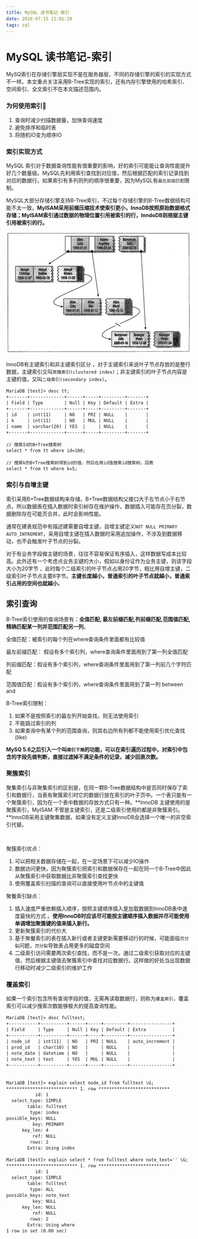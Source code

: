 ```yaml
---
title: MySQL 读书笔记-索引
date: 2018-07-15 11:01:29
tags: sql
---
```



# MySQL 读书笔记-索引

MySQ索引在存储引擎层实现不是在服务器层，不同的存储引擎的索引的实现方式不一样。本文重点关注采用B-Tree实现的索引，还有内存引擎使用的哈希索引、空间索引、全文索引不在本文描述范围内。



### 为何使用索引

1. 查询时减少扫描数据量，加快查询速度
2. 避免排序和临时表
3. 将随机IO变为顺序IO


### 索引实现方式

MySQL 索引对于数据查询性能有很重要的影响，好的索引可能能让查询性能提升好几个数量级。MySQL先利用索引查找到对应值，然后根据匹配的索引记录找到对应的数据行。如果索引有多列则列的顺序很重要，因为MySQL有`最左前缀匹配`限制。

MySQL大部分存储引擎支持B-Tree索引，不过每个存储引擎的B-Tree数据结构可能不太一致。**MyISAM采用前缀压缩技术使索引更小，InnoDB按照原始数据格式存储；MyISAM索引通过数据的物理位置引用被索引的行，InndoDB则根据主键引用被索引的行。**



![mysql_clustered_index](../images/mysql_clustered_index.png)



InnoDB有主键索引和非主键索引区分 ，对于主键索引来说叶子节点存放的是整行数据，主键索引又叫`聚簇索引(clustered index)`；非主键索引的叶子节点内容是主键的值，又叫`二级索引(secondary index)`。

```shell
MariaDB [test]> desc tt;
+-------+-------------+------+-----+---------+-------+
| Field | Type        | Null | Key | Default | Extra |
+-------+-------------+------+-----+---------+-------+
| id    | int(11)     | NO   | PRI | NULL    |       |
| k     | int(11)     | NO   | MUL | NULL    |       |
| name  | varchar(20) | YES  |     | NULL    |       |
+-------+-------------+------+-----+---------+-------+

// 搜索Id的B+Tree搜索树
select * from tt where id=100;

// 搜索k的B+Tree搜索树得到id的值，然后在用id值搜索id搜索树，回表
select * from tt where k=5;
```



### 索引与自增主键

索引采用B+Tree数据结构来存储，B+Tree数据结构父接口大于左节点小于右节点，所以数据表在插入数据时索引树存在维护操作，数据插入可能存在页分裂，数据删除存在可能页合并，此时会影响性能。

通常在建表规范中有描述建需要自增主键，自增主键定义`NOT NULL PRIMARY AUTO_INTREMENT`，采用自增主键在插入数据时采用追加操作，不涉及到数据移动，也不会触发叶子节点的分裂。

对于有业务字段做主键的场景，往往不容易保证有序插入，这样数据写成本比较高。此外还有一个考虑点业务主键的大小，假如以身份证作为业务主键，则该字段大小为20字节 ，此时每个二级索引的叶子节点占用20字节，相比用自增主键，二级索引叶子节点主要8字节。**主键长度越小，普通索引的叶子节点就越小，普通索引占用的空间也就越小**。



## 索引查询

B-Tree索引使用的查询场景有：**全值匹配, 最左前缀匹配,列前缀匹配,范围值匹配,精确匹配某一列并范围匹配另一列**。

全值匹配：被索引的每个列在where查询条件里面都有比较值

最左前缀匹配： 假设有多个索引列，where查询条件里面用到了第一列全值匹配

列前缀匹配：假设有多个索引列，where查询条件里面用到了第一列前几个字符匹配

范围值匹配：假设有多个索引列，where查询条件里面用到了第一列 between and 



B-Tree索引限制：

1. 如果不是按照索引的最左列开始查找，则无法使用索引
2. 不能跳过索引的列
3. 如果查询中有某个列的范围查询，则其右边所有列都不能使用索引优化查找 (like)



**MySQ 5.6之后引入一个叫`索引下推`的功能，可以在索引遍历过程中，对索引中包含的字段先做判断，直接过滤掉不满足条件的记录，减少回表次数。**



### 聚簇索引

聚集索引与非聚集索引的区别是，在同一颗B-Tree数据结构中是否同时保存了索引和数据行，当表有聚簇索引时它的数据行放在索引的叶子页中。一个表只能有一个聚簇索引，因为在一个表中数据的存放方式只有一种。**InnoDB 主键使用的是聚簇索引，MyISAM 不管是主键索引，还是二级索引使用的都是非聚簇索引。**InnoDB采用主键聚集数据，如果没有定义主键InnoDB会选择一个唯一的非空索引代替。

​	

聚簇索引优点：

1. 可以把相关数据存储在一起，在一定场景下可以减少IO操作
2. 数据访问更快，因为聚簇索引把索引和数据保存在一起在同一个B-Tree中因此从聚簇索引中获取数据比非聚簇索引查找更快
3. 使用覆盖索引扫描的查询可以直接使用叶节点中的主键值



聚餐索引缺点：

1. 插入速度严重依赖插入顺序，按照主键顺序插入是加载数据到InnoDB表中速度最快的方式 。**使用InnoDB时应该尽可能按主键顺序插入数据并尽可能使用单调增加聚簇键的值来插入新行。**
2. 更新聚簇索引的代价大
3. 基于聚餐索引的表在插入新行或者主键更新需要移动行的时候，可能面临`页分裂`问题，`页分裂`导致表占用更多的磁盘空间
4. 二级索引访问需要两次索引查找，而不是一次。通过二级索引获取对应的主键值，然后根据主键值去聚簇索引中查找对应数据行。这样做的好处当出现数据行移动时减少二级索引的维护工作



### 覆盖索引

如果一个索引包含所有查询字段的值，无需再读取数据行，则称为`覆盖索引`，覆盖索引可以减少搜索次数能够极大的提高查询性能。

```shell
MariaDB [test]> desc fulltest;
+-----------+----------+------+-----+---------+----------------+
| Field     | Type     | Null | Key | Default | Extra          |
+-----------+----------+------+-----+---------+----------------+
| node_id   | int(11)  | NO   | PRI | NULL    | auto_increment |
| prod_id   | char(10) | NO   |     | NULL    |                |
| note_date | datetime | NO   |     | NULL    |                |
| note_text | text     | YES  | MUL | NULL    |                |
+-----------+----------+------+-----+---------+----------------+


MariaDB [test]> explain select node_id from fulltest \G;
*************************** 1. row ***************************
           id: 1
  select_type: SIMPLE
        table: fulltest
         type: index
possible_keys: NULL
          key: PRIMARY
      key_len: 4
          ref: NULL
         rows: 2
        Extra: Using index
        
MariaDB [test]> explain select * from fulltest where note_text='' \G;
*************************** 1. row ***************************
           id: 1
  select_type: SIMPLE
        table: fulltest
         type: ALL
possible_keys: note_text
          key: NULL
      key_len: NULL
          ref: NULL
         rows: 2
        Extra: Using where
1 row in set (0.00 sec)
```



